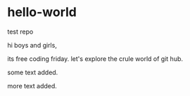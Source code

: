 # hello-world
test repo

hi boys and girls,

its free coding friday. let's explore the crule world of git hub. 

some text added.

more text added.
